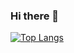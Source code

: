 ### Hi there 👋

[![Top Langs](https://github-readme-stats.vercel.app/api/top-langs/?username=chanmi94&layout=compact)](https://github.com/chanmi94/github-readme-stats)
